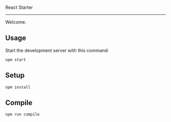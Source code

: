 React Starter

---
 
Welcome.


Usage
---
 
Start the development server with this command:
 
```
npm start
```
 
 
Setup
---
 
```
npm install
```
 
 
Compile
---
 
```
npm run compile
```
